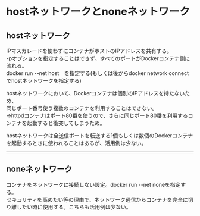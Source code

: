 # hostネットワークとnoneネットワーク
## hostネットワーク
IPマスカレードを使わずにコンテナがホストのIPアドレスを共有する。  
-pオプションを指定することはできず、すべてのポートがDockerコンテナ側に流れる。  
docker run --net host　を指定する(もしくは後からdocker network connectでhostネットワークを指定する)  

hostネットワークにおいて、Dockerコンテナは個別のIPアドレスを持たないため、  
同じポート番号使う複数のコンテナを利用することはできない。  
→httpdコンテナはポート80番を使うので、さらに同じポート80番を利用するコンテナを起動すると衝突してしまうため。  

hostネットワークは全送信ポートを転送する1個もしくは数個のDockerコンテナを起動するときに使われることはあるが、活用例は少ない。
* * *

## noneネットワーク
コンテナをネットワークに接続しない設定。docker run --net noneを指定する。  
セキュリティを高めたい等の理由で、ネットワーク通信からコンテナを完全に切り離したい時に使用する。こちらも活用例は少ない。
